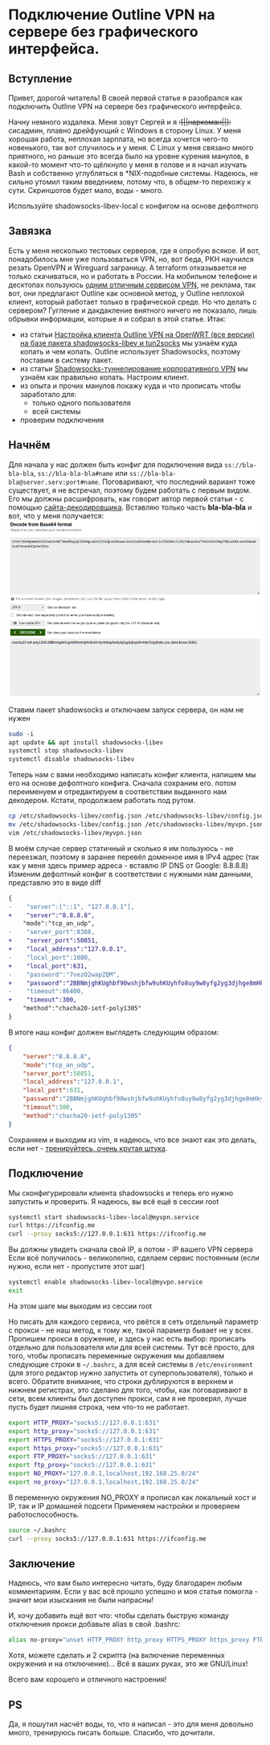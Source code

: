 # Подключение Outline VPN на сервере без графического интерфейса. 

## Вступление
Привет, дорогой читатель! В своей первой статье я разобрался как подключить Outline VPN на сервере без графического интерфейса. 

Начну немного издалека. Меня зовут Сергей и я ~~:[||наркоман||]:~~ сисадмин, плавно дрейфующий с Windows в сторону Linux. У меня хорошая работа, неплохая зарплата, но всегда хочется чего-то новенького, так вот случилось и у меня. С Linux у меня связано много приятного, но раньше это всегда было на уровне курения манулов, в какой-то момент что-то щёлкнуло у меня в голове и я начал изучать Bash и собственно углубляться в *NIX-подобные системы. Надеюсь, не сильно утомил таким введением, потому что,  в общем-то перехожу к сути. Скриншотов будет мало, воды - много. 

<spoiler title="TL:DR">
Используйте shadowsocks-libev-local с конфигом на основе дефолтного
</spoiler>

## Завязка
Есть у меня несколько тестовых серверов, где я опробую всякое. И вот, понадобилось мне уже пользоваться VPN, но, вот беда, РКН научился резать OpenVPN и Wireguard заграницу. А terraform отказывается не только скачиваться, но и работать в России. На мобильном телефоне и десктопах пользуюсь [одним отличным сервисом VPN](https://vpngen.org), не реклама, так вот, они предлагают Outline как основной метод, у Outline неплохой клиент, который работает только в графической среде. Но что делать с сервером? Гугление и дакдакление внятного ничего не показало, лишь обрывки информации, которые я и собрал в этой статье. Итак:

+ из статьи [Настройка клиента Outline VPN на OpenWRT (все версии) на базе пакета shadowsocks-libev и tun2socks](https://habr.com/ru/articles/748408/) мы узнаём куда копать и чем копать. Outline использует Shadowsocks, поэтому поставим в систему пакет.
+ из статьи [Shadowsocks-туннелирование корпоративного VPN](https://habr.com/ru/companies/ruvds/articles/757848/) мы узнаём как правильно копать. Настроим клиент.
+ из опыта и прочих манулов покажу куда и что прописать чтобы заработало для:
  + только одного пользователя
  + всей системы
+ проверим подключения

## Начнём
Для начала у нас должен быть конфиг для подключения вида `ss://bla-bla-bla`, `ss://bla-bla-bla#name` или `ss://bla-bla-bla@server.serv:port#name`. Поговаривают, что последний вариант тоже существует, я не встречал, поэтому будем работать с первым видом. Его мы должны расшифровать, как говорит автор первой статьи - с помощью [сайта-декодировщика](https://www.base64decode.org/). Вставляю только часть **bla-bla-bla** и вот, что у меня получается:
![Base64Decoder screenshot](screenshots/Screenshot_2024-05-26_17-15-16.png "*данные, конечно же, невалидные*")

Ставим пакет shadowsocks и отключаем запуск сервера, он нам не нужен
```bash
sudo ‑i
apt update && apt install shadowsocks‑libev
systemctl stop shadowsocks-libev
systemctl disable shadowsocks-libev
```

Теперь нам с вами необходимо написать конфиг клиента, напишем мы его на основе дефолтного конфига. Сначала сохраним его. потом переименуем и отредактируем в соответствии выданного нам декодером. Кстати, продолжаем работать под рутом.
```bash
cp /etc/shadowsocks-libev/config.json /etc/shadowsocks-libev/config.json.bak
mv /etc/shadowsocks-libev/config.json /etc/shadowsocks-libev/myvpn.json
vim /etc/shadowsocks-libev/myvpn.json
```
В моём случае сервер статичный и сколько я им пользуюсь - не переезжал, поэтому я заранее перевёл доменное имя в IPv4 адрес (так как у меня здесь пример адреса - вставлю IP DNS от Google: 8.8.8.8)
Изменим дефолтный конфиг в соответствии с нужными нам данными, представлю это в виде diff
```diff
{
-    "server":["::1", "127.0.0.1"],
+    "server":"8.8.8.8",
    "mode":"tcp_an_udp",
-    "server_port":8388,
+    "server_port":50851,
+    "local_address":"127.0.0.1",
-    "local_port":1080,
+    "local_port":631,
-    "password":"7vezO2wapZQM",
+    "password":"2BBNmjghKUghbf90wshjbfw9uhKUyhfo8uy9w8yfg2yg3djhge8mHkyTcrg",
-    "timeout":86400,
+    "timeout":300,
    "method":"chacha20-ietf-poly1305"
}
```
В итоге наш конфиг должен выглядеть следующим образом:
```json
{
    "server":"8.8.8.8",
    "mode":"tcp_an_udp",
    "server_port":50851,
    "local_address":"127.0.0.1",
    "local_port":631,
    "password":"2BBNmjghKUghbf90wshjbfw9uhKUyhfo8uy9w8yfg2yg3djhge8mHkyTcrg",
    "timeout":300,
    "method":"chacha20-ietf-poly1305"
}
```
Сохраняем и выходим из vim, я надеюсь, что все знают как это делать, если нет - [тренируйтесь, очень крутая штука](https://www.openvim.com/).

## Подключение
Мы сконфигурировали клиента shadowsocks и теперь его нужно запустить и проверить. Я надеюсь, вы всё ещё в сессии root
```bash
systemctl start shadowsocks-libev-local@myvpn.service
curl https://ifconfig.me
curl --proxy socks5://127.0.0.1:631 https://ifconfig.me
```
Вы должны увидеть сначала свой IP, а потом - IP вашего VPN сервера
Если всё получилось - великолепно, сделаем сервис постоянным (если нужно, если нет - пропустите этот шаг)
```bash
systemctl enable shadowsocks-libev-local@myvpn.service
exit
```
На этом шаге мы выходим из сессии root

Но писать для каждого сервиса, что рвётся в сеть отдельный параметр с прокси - не наш метод, к тому же, такой параметр бывает не у всех.
Пропишем прокси в оружение, и здесь у нас есть выбор: прописать отдельно для пользователя или для всей системы. Тут всё просто, для того, чтобы прописать переменные окружения мы добавляем следующие строки в `~/.bashrc`, а для всей системы в `/etc/environment` (для этого редактор нужно запустить от суперпользователя), только и всего. Обратите внимание, что строки дублируются в верхнем и нижнем регистрах, это сделано для того, чтобы, как поговаривают в сети, всем клиенты был доступен прокси, сам я не проверял, лучше пусть будет лишняя строка, чем что-то не работает.
```bash
export HTTP_PROXY="socks5://127.0.0.1:631"
export http_proxy="socks5://127.0.0.1:631"
export HTTPS_PROXY="socks5://127.0.0.1:631"
export https_proxy="socks5://127.0.0.1:631"
export FTP_PROXY="socks5://127.0.0.1:631"
export ftp_proxy="socks5://127.0.0.1:631"
export NO_PROXY="127.0.0.1,localhost,192.168.25.0/24"
export no_proxy="127.0.0.1,localhost,192.168.25.0/24"
```
В переменную окружения NO_PROXY я прописал как локальный хост и IP, так и IP домашней подсети
Применяем настройки и проверяем работоспособность. 
```bash
source ~/.bashrc
curl --proxy socks5://127.0.0.1:631 https://ifconfig.me
```

## Заключение
Надеюсь, что вам было интересно читать, буду благодарен любым комментариям. Если у вас всё прошло успешно и моя статья помогла - значит мои изыскания не были напрасны!

И, хочу добавить ещё вот что: чтобы сделать быструю команду отключения прокси добавьте alias в свой .bashrc:
```bash
alias no-proxy="unset HTTP_PROXY http_proxy HTTPS_PROXY https_proxy FTP_PROXY ftp_proxy NO_PROXY no_proxy"
```
Хотя, можете сделать и 2 скрипта (на включение переменных окружения и на отключение)... Всё в ваших руках, это же GNU/Linux!

Всего вам хорошего и отличного настроения!

## PS
Да, я пошутил насчёт воды, то, что я написал - это для меня довольно много, тренируюсь писать больше. Спасибо, что дочитали.
